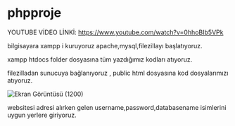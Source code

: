# phpproje

YOUTUBE VİDEO LİNKİ: https://www.youtube.com/watch?v=0hhoBIb5VPk



bilgisayara xampp i kuruyoruz apache,mysql,filezillayı başlatıyoruz.



xampp htdocs folder dosyasına tüm yazdığımız kodları atıyoruz.



filezilladan sunucuya bağlanıyoruz , public html dosyasına kod dosyalarımızı atıyoruz.



![Ekran Görüntüsü (1200)](https://github.com/Lamiserors/phpproje/assets/154334341/24048260-eb5e-454f-9b9e-1a2e8bc47b68)



websitesi adresi alırken gelen username,password,databasename isimlerini uygun yerlere giriyoruz.
